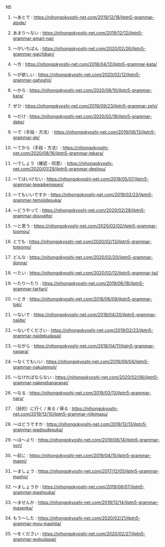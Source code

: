 
N5

1. 〜あとで :
<https://nihongokyoshi-net.com/2019/12/18/jlptn5-grammar-atode/>

3. あまり〜ない :
<https://nihongokyoshi-net.com/2019/12/12/jlptn5-grammar-amari-nai/>

5. 〜がいちばん :
<https://nihongokyoshi-net.com/2020/02/26/jlptn5-grammar-gaichiban/>

6. 〜方 :
<https://nihongokyoshi-net.com/2018/04/12/jlptn5-grammar-kata/>

7. 〜が欲しい :
<https://nihongokyoshi-net.com/2020/02/12/jlptn5-grammar-gahoshii/>

8. 〜から :
<https://nihongokyoshi-net.com/2020/06/10/jlptn5-grammar-kara/>

9. ぜひ :
<https://nihongokyoshi-net.com/2019/09/23/jlptn5-grammar-zehi/>

10. 〜だけ :
<https://nihongokyoshi-net.com/2020/02/19/jlptn5-grammar-dake/>

11. 〜で（手段・方法）:
<https://nihongokyoshi-net.com/2019/08/13/jlptn5-grammar-de/>

11. 〜てから（手段・方法）:
<https://nihongokyoshi-net.com/2020/08/16/jlptn5-grammar-tekara/>

12. 〜でしょう（確認・同意）:
<https://nihongokyoshi-net.com/2020/01/29/jlptn5-grammar-deshou/>

13. 〜てはいけない :
<https://nihongokyoshi-net.com/2019/05/07/jlptn5-grammar-tewaikemasen/>

14. 〜てもいいですか :
<https://nihongokyoshi-net.com/2019/02/23/jlptn5-grammar-temoiidesuka/>

15. 〜どうやって :
<https://nihongokyoshi-net.com/2020/02/28/jlptn5-grammar-douyatte/>

16. 〜と思う :
<https://nihongokyoshi-net.com/2020/02/02/jlptn5-grammar-toomou/>

17. とても :
<https://nihongokyoshi-net.com/2020/02/13/jlptn5-grammar-toteomo/>

18. どんな :
<https://nihongokyoshi-net.com/2020/02/20/jlptn5-grammar-donna/>

19. 〜たい :
<https://nihongokyoshi-net.com/2020/02/12/jlptn5-grammar-tai/>

20. 〜たり〜たり :
<https://nihongokyoshi-net.com/2019/06/18/jlptn5-grammar-taritari/>

21. 〜とき :
<https://nihongokyoshi-net.com/2018/06/09/jlptn5-grammar-toki/>

22. 〜ないで :
<https://nihongokyoshi-net.com/2018/04/20/jlptn5-grammar-naide/>

23. 〜ないでください :
<https://nihongokyoshi-net.com/2019/02/23/jlptn5-grammar-naidekudasai/>

24. 〜ながら :
<https://nihongokyoshi-net.com/2018/04/11/jlptn5-grammar-nagara/>

25. 〜なくてもいい :
<https://nihongokyoshi-net.com/2019/09/04/jlptn5-grammar-nakutemoii/>

26. 〜なければならない :
<https://nihongokyoshi-net.com/2020/02/06/jlptn5-grammar-nakerebanaranai/>

27. 〜なる :
<https://nihongokyoshi-net.com/2019/03/13/jlptn5-grammar-naru/>

28. （目的）に行く / 来る / 帰る :
<https://nihongokyoshi-net.com/2019/12/10/jlptn5-grammar-niikimasu/>

29. 〜はどうですか :
<https://nihongokyoshi-net.com/2019/12/13/jlptn5-grammar-wadoudesuka/>

30. 〜は〜より :
<https://nihongokyoshi-net.com/2019/08/14/jlptn5-grammar-yori/>

31. 〜前に :
<https://nihongokyoshi-net.com/2019/04/15/jlptn5-grammar-maeni/>

32. 〜ましょう :
<https://nihongokyoshi-net.com/2017/12/05/jlptn5-grammar-masho/>

33. 〜ましょうか :
<https://nihongokyoshi-net.com/2019/08/07/jlptn5-grammar-mashouka/>

34. 〜ませんか :
<https://nihongokyoshi-net.com/2019/12/14/jlptn5-grammar-masenka/>

35. もう〜した :
<https://nihongokyoshi-net.com/2020/02/21/jlptn5-grammar-mou-mashita/>

36. 〜をください :
<https://nihongokyoshi-net.com/2020/02/27/jlptn5-grammar-wokudasai/>

